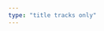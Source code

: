 ```yaml
---
type: "title tracks only"
---
```


<script type="text/javascript">
  var namMember = new Array(
    "1/3 – Sonatine",
    "1/3 – Love & Live",
    "OEC – Girl Front",
    "OEC – Sweet Crazy Love",
    "yyxy – love4eva",
    "HeeJin – ViViD",
    "HyunJin – Around You",
    "HaSeul – Let Me In",
    "YeoJin – Kiss Later",
    "ViVi – Everyday I Love You ft. HaSeul",
    "Kim Lip – Eclipse",
    "Choerry – Love Cherry Motion",
    "JinSoul – Singing in the Rain",
    "Yves – new",
    "Chuu – Heart Attack",
    "Go Won – One and Only",
    "Olivia Hye – Egoist",
    "LOOΠΔ – Hi High",
    "LOOΠΔ – Butterfly"
  );
</script>